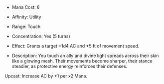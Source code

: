 - Mana Cost: 6
    
- Affinity: Utility
    
- Range: Touch
    
- Concentration: Yes (5 turns)
    
- Effect: Grants a target +1d4 AC and +5 ft of movement speed.
    
- Description: You touch an ally and divine light spreads across their skin like a glowing mesh. Their movements become sharper, their stance steadier, as protective energy reinforces their defenses.
    

Upcast: Increase AC by +1 per x2 Mana.
